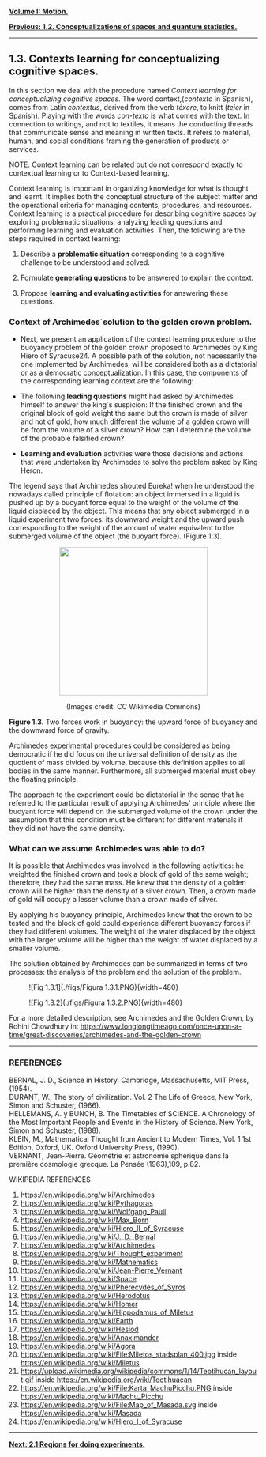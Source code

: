 
[**Volume I: Motion.**](./volume-I.md)

[**Previous: 1.2.  Conceptualizations of spaces and quantum statistics.**](./vol-I-chap-1-sect-2.md)

***

## 1.3.  Contexts learning for conceptualizing cognitive spaces.

In this section we deal with the procedure named *Context learning for conceptualizing cognitive spaces*. The word context,(*contexto* in Spanish), comes from Latin *contextus*, derived from the verb *téxere*, to knitt (*tejer* in Spanish). Playing with the words *con-texto* is what comes with the text. In connection to writings, and not to textiles, it means the conducting threads that communicate sense and meaning in written texts. It refers to material, human, and social conditions framing the generation of products or services.

NOTE. Context learning can be related but do not correspond exactly to contextual learning or to Context-based learning.

Context learning is important in organizing knowledge for what is thought and learnt. It implies both the conceptual structure of the subject matter and the operational criteria for managing contents, procedures, and resources. Context learning is a practical procedure for describing cognitive spaces by exploring problematic situations, analyzing leading questions and performing learning and evaluation activities. Then, the following are the steps required in context learning:


1. Describe a **problematic situation** corresponding to a cognitive challenge to be understood and solved. 

2. Formulate **generating questions** to be answered to explain the context.

3. Propose **learning and evaluating activities** for answering these questions.

### Context of Archimedes´solution to the golden crown problem.

- Next, we present an application of the context learning procedure to the buoyancy problem of the golden crown proposed to Archimedes by King Hiero of Syracuse24. A possible path of the solution, not necessarily the one implemented by Archimedes, will be considered both as a dictatorial or as a democratic conceptualization. In this case, the components of the corresponding learning context are the following:

- The following **leading questions** might had asked by Archimedes himself to answer the king´s suspicion: If the finished crown and the original block of gold weight the same but the crown is made of silver and not of gold, how much different the volume of a golden crown will be from the volume of a silver crown? How can I determine the volume of the probable falsified crown? 

- **Learning and evaluation** activities were those decisions and actions that were undertaken by Archimedes to solve the problem asked by King Heron.

The legend says that Archimedes shouted Eureka! when he understood the nowadays called principle of flotation: an object immersed in a liquid is pushed up by a buoyant force equal to the weight of the volume of the liquid displaced by the object. This means that any object submerged in a liquid experiment two forces: its downward weight and the upward push corresponding to the weight of the amount of water equivalent to the submerged volume of the object (the buoyant force). (Figure 1.3). 
	
<p align="center">
	<img src="https://upload.wikimedia.org/wikipedia/commons/3/3a/Buoyancy.jpg" width=300 align=center> 
	</p>
	
<center>
(Images credit: CC Wikimedia Commons)
</center>

**Figure 1.3.** Two forces work in buoyancy: the upward force of buoyancy and the downward force of gravity.  

Archimedes experimental procedures could be considered as being democratic if he did focus on the universal definition of density as the quotient of mass divided by volume, because this definition applies to all bodies in the same manner. Furthermore, all submerged material must obey the floating principle.

The approach to the experiment could be dictatorial in the sense that he referred to the particular result of applying Archimedes’ principle where the buoyant force will depend on the submerged volume of the crown under the assumption that this condition must be different for different materials if they did not have the same density.

### What can we assume Archimedes was able to do?

It is possible that Archimedes was involved in the following activities: he weighted the finished crown and took a block of gold of the same weight; therefore, they had the same mass. He knew that the density of a golden crown will be higher than the density of a silver crown. Then, a crown made of gold will occupy a lesser volume than a crown made of silver.

By applying his buoyancy principle, Archimedes knew that the crown to be tested and the block of gold could experience different buoyancy forces if they had different volumes. The weight of the water displaced by the object with the larger volume will be higher than the weight of water displaced by a smaller volume.

The solution obtained by Archimedes can be summarized in terms of two processes: the analysis of the problem and the solution of the problem.

<figure markdown>
![Fig 1.3.1](./figs/Figura 1.3.1.PNG){width=480}

![Fig 1.3.2](./figs/Figura 1.3.2.PNG){width=480}

</figure>

For a more detailed description, see Archimedes and the Golden Crown, by Rohini Chowdhury in: https://www.longlongtimeago.com/once-upon-a-time/great-discoveries/archimedes-and-the-golden-crown

***

### REFERENCES
 
BERNAL, J. D., Science in History. Cambridge, Massachusetts, MIT Press, (1954).<br>
DURANT, W., The story of civilization. Vol. 2 The Life of Greece, New York, Simon and Schuster, (1966).<br>
HELLEMANS, A. y BUNCH, B. The Timetables of SCIENCE. A Chronology of the Most Important People and Events in the History of Science. New York, Simon and Schuster, (1988).<br>
KLEIN, M., Mathematical Thought from Ancient to Modern Times, Vol. 1 1st Edition, Oxford, UK. Oxford University Press, (1990).<br>
VERNANT, Jean-Pierre. Géométrie et astronomie sphérique dans la première cosmologie grecque. La Pensée (1963),109, p.82.<br>
 
WIKIPEDIA REFERENCES

1. https://en.wikipedia.org/wiki/Archimedes
2. https://en.wikipedia.org/wiki/Pythagoras
3. https://en.wikipedia.org/wiki/Wolfgang_Pauli
4. https://en.wikipedia.org/wiki/Max_Born
5. https://en.wikipedia.org/wiki/Hiero_II_of_Syracuse
6. https://en.wikipedia.org/wiki/J._D._Bernal
7. https://en.wikipedia.org/wiki/Archimedes
8. https://en.wikipedia.org/wiki/Thought_experiment
9. https://en.wikipedia.org/wiki/Mathematics
10. https://en.wikipedia.org/wiki/Jean-Pierre_Vernant
11. https://en.wikipedia.org/wiki/Space
12. https://en.wikipedia.org/wiki/Pherecydes_of_Syros
13. https://en.wikipedia.org/wiki/Herodotus
14. https://en.wikipedia.org/wiki/Homer
15. https://en.wikipedia.org/wiki/Hippodamus_of_Miletus
16. https://en.wikipedia.org/wiki/Earth
17. https://en.wikipedia.org/wiki/Hesiod
18. https://en.wikipedia.org/wiki/Anaximander
19. https://en.wikipedia.org/wiki/Agora
20. https://en.wikipedia.org/wiki/File:Miletos_stadsplan_400.jpg inside https://en.wikipedia.org/wiki/Miletus
21. https://upload.wikimedia.org/wikipedia/commons/1/14/Teotihucan_layout.gif inside https://en.wikipedia.org/wiki/Teotihuacan
22. https://en.wikipedia.org/wiki/File:Karta_MachuPicchu.PNG inside https://en.wikipedia.org/wiki/Machu_Picchu
23. https://en.wikipedia.org/wiki/File:Map_of_Masada.svg inside https://en.wikipedia.org/wiki/Masada
24. https://en.wikipedia.org/wiki/Hiero_I_of_Syracuse



***

[**Next: 2.1 Regions for doing experiments.**](./vol-I-chap-2-sect-1.md)


